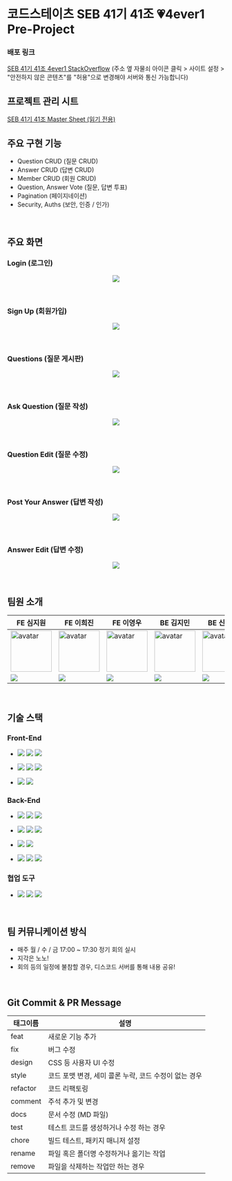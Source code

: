 # 코드스테이츠 SEB 41기 41조 💗4ever1 Pre-Project

### 배포 링크

[SEB 41기 41조 4ever1 StackOverflow](https://seb41-pre-041.vercel.app/)
(주소 옆 자물쇠 아이콘 클릭 > 사이트 설정 > "안전하지 않은 콘텐츠"를 "허용"으로 변경해야 서버와 통신 가능합니다)

## 프로젝트 관리 시트
[SEB 41기 41조 Master Sheet (읽기 전용)](https://docs.google.com/spreadsheets/d/1G2l_o6DePTYe4dAhnLlzmUXcM_w_VIAlPeZb60BIrIc/edit#gid=2050585575)
<br>

## 주요 구현 기능

- Question CRUD (질문 CRUD)
- Answer CRUD (답변 CRUD)
- Member CRUD (회원 CRUD)
- Question, Answer Vote (질문, 답변 투표)
- Pagination (페이지네이션)
- Security, Auths (보안, 인증 / 인가)
<br>

## 주요 화면

### Login (로그인)

<p align="center">
  <img src="https://user-images.githubusercontent.com/110885981/210209603-5da23d87-0b3a-4aa7-aea4-7b18ad643dd2.png">
</p>
<br>

### Sign Up (회원가입)

<p align="center">
  <img src="https://user-images.githubusercontent.com/110885981/210209570-e13ad020-2ff8-42b5-804e-238008443400.png">
</p>
<br>

### Questions (질문 게시판)

<p align="center">
  <img src="https://user-images.githubusercontent.com/110885981/210209647-6017727d-e95d-4116-bfc4-a53ad4b156e3.png">
</p>
<br>

### Ask Question (질문 작성)

<p align="center">
  <img src="https://user-images.githubusercontent.com/110885981/210209701-0eebc25b-0f07-4f42-bfa2-f62d904f7946.png">
</p>
<br>

### Question Edit (질문 수정)

<p align="center">
  <img src="https://user-images.githubusercontent.com/110885981/210209768-a0d50176-18e6-460f-ba49-a31ba973ba21.png">
</p>
<br>

### Post Your Answer (답변 작성)

<p align="center">
  <img src="https://user-images.githubusercontent.com/110885981/210209838-500db10f-d35b-4243-b8ec-d520122cd7ac.png">
</p>
<br>

### Answer Edit (답변 수정)

<p align="center">
  <img src="https://user-images.githubusercontent.com/110885981/210209889-2704c608-db76-4858-bab7-a5f56de1100d.png">
</p>

<br>

## 팀원 소개

| FE 심지원                                                                                                                           | FE 이희진                                                                                                                                  | FE 이영우                                                                                                                                | BE 김지민                                                                                                                                 | BE 신대경                                                                                                                                        | BE 오수빈                                                                                                                                 | BE 김희성                                                                                                                                |
| ----------------------------------------------------------------------------------------------------------------------------------- | ----------------------------------------------------------------------------------------------------------------------------------------- | --------------------------------------------------------------------------------------------------------------------------------------- | ----------------------------------------------------------------------------------------------------------------------------------------- | ----------------------------------------------------------------------------------------------------------------------------------------------- | ----------------------------------------------------------------------------------------------------------------------------------------- | --------------------------------------------------------------------------------------------------------------------------------------- |
| <img width="95px" height="95px" src="https://avatars.githubusercontent.com/u/110325183?v=4" alt="avatar" />                          | <img width="95px" height="95px" src="https://avatars.githubusercontent.com/u/111138420?v=4" alt="avatar" />                              | <img width="95px" height="95px" src="https://avatars.githubusercontent.com/u/82709746?v=4" alt="avatar" />                              | <img width="95px" height="95px" src="https://avatars.githubusercontent.com/u/88694161?v=4" alt="avatar" />                               | <img width="95px" height="95px" src="https://avatars.githubusercontent.com/u/110885981?v=4" alt="avatar" />                                   | <img width="95px" height="95px" src="https://avatars.githubusercontent.com/u/110973410?v=4" alt="avatar" />                             | <img width="95px" height="95px" src="https://avatars.githubusercontent.com/u/111116987?v=4" alt="avatar" />                           |
| [<img src="https://img.shields.io/badge/GitHub-181717?style=for-the-badge&logo=GitHub&logoColor=white"/>](https://github.com/jannyshim) | [<img src="https://img.shields.io/badge/GitHub-181717?style=for-the-badge&logo=GitHub&logoColor=white"/>](https://github.com/h1em0n1m)| [<img src="https://img.shields.io/badge/GitHub-181717?style=for-the-badge&logo=GitHub&logoColor=white"/>](https://github.com/2Zerozero) | [<img src="https://img.shields.io/badge/GitHub-181717?style=for-the-badge&logo=GitHub&logoColor=white"/>](https://github.com/jmkim0)      | [<img src="https://img.shields.io/badge/GitHub-181717?style=for-the-badge&logo=GitHub&logoColor=white"/>](https://github.com/DreamChaserDeekay) | [<img src="https://img.shields.io/badge/GitHub-181717?style=for-the-badge&logo=GitHub&logoColor=white"/>](https://github.com/subimm)      | [<img src="https://img.shields.io/badge/GitHub-181717?style=for-the-badge&logo=GitHub&logoColor=white"/>](https://github.com/imaginebk) |


<br>

## 기술 스택

### Front-End

- <img src="https://img.shields.io/badge/HTML5-E34F26?style=for-the-badge&logo=HTML5&logoColor=white"> <img src="https://img.shields.io/badge/CSS Modules-1572B6?style=for-the-badge&logo=CSS Modules&logoColor=white"> <img src="https://img.shields.io/badge/JavaScript-F7DF1E?style=for-the-badge&logo=JavaScript&logoColor=black">

- <img src="https://img.shields.io/badge/React-61DAFB?style=for-the-badge&logo=React&logoColor=black"> <img src="https://img.shields.io/badge/Webpack-8DD6F9?style=for-the-badge&logo=Webpack&logoColor=black"> <img src="https://img.shields.io/badge/Babel-F9DC3E?style=for-the-badge&logo=Babel&logoColor=black">

- <img src="https://img.shields.io/badge/ESLint-4B32C3?style=for-the-badge&logo=ESLint&logoColor=white"> <img src="https://img.shields.io/badge/Prettier-F7B93E?style=for-the-badge&logo=Prettier&logoColor=black">

### Back-End

- <img src="https://img.shields.io/badge/java-007396?style=for-the-badge&logo=OpenJDK&logoColor=white"> <img src="https://img.shields.io/badge/Spring-6DB33F?style=for-the-badge&logo=Spring&logoColor=white"> <img src="https://img.shields.io/badge/Spring Boot-6DB33F?style=for-the-badge&logo=Spring Boot&logoColor=white">

- <img src="https://img.shields.io/badge/MySQL-4479A1?style=for-the-badge&logo=MySQL&logoColor=white"> <img src="https://img.shields.io/badge/JUnit5-25A162?style=for-the-badge&logo=JUnit5&logoColor=white"> <img src="https://img.shields.io/badge/Gradle-02303A?style=for-the-badge&logo=Gradle&logoColor=white">

- <img src="https://img.shields.io/badge/Docker-2496ED?style=for-the-badge&logo=Docker&logoColor=white"> <img src="https://img.shields.io/badge/Spring Security-6DB33F?style=for-the-badge&logo=Spring Security&logoColor=white">

- <img src="https://img.shields.io/badge/H2 Database-004088?style=for-the-badge"> <img src="https://img.shields.io/badge/Mockito-006600?style=for-the-badge"> <img src="https://img.shields.io/badge/Spring Data JPA-0ABF53?style=for-the-badge">

### 협업 도구

- <img src="https://img.shields.io/badge/Git-F05032?style=for-the-badge&logo=Git&logoColor=white"> <img src="https://img.shields.io/badge/GitHub-181717?style=for-the-badge&logo=GitHub&logoColor=white"> <img src="https://img.shields.io/badge/Discord-5865F2?style=for-the-badge&logo=Discord&logoColor=white">

<br>

## 팀 커뮤니케이션 방식

- 매주 월 / 수 / 금 17:00 ~ 17:30 정기 회의 실시
- 지각은 노노!
- 회의 등의 일정에 불참할 경우, 디스코드 서버를 통해 내용 공유!

<br>

## Git Commit & PR Message

| 태그이름 | 설명                                                  |
| -------- | ----------------------------------------------------- |
| feat     | 새로운 기능 추가                                      |
| fix      | 버그 수정                                             |
| design   | CSS 등 사용자 UI 수정                                 |
| style    | 코드 포맷 변경, 세미 콜론 누락, 코드 수정이 없는 경우 |
| refactor | 코드 리팩토링                                         |
| comment  | 주석 추가 및 변경                                     |
| docs     | 문서 수정 (MD 파일)                                   |
| test     | 테스트 코드를 생성하거나 수정 하는 경우               |
| chore    | 빌드 테스트, 패키지 매니저 설정                       |
| rename   | 파일 혹은 폴더명 수정하거나 옮기는 작업               |
| remove   | 파일을 삭제하는 작업만 하는 경우                      |
